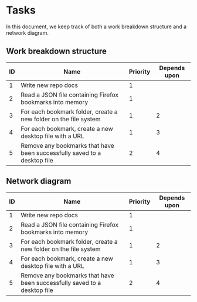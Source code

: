 # Tasks

In this document, we keep track of both a work breakdown structure and a network diagram.

## Work breakdown structure

| ID   | Name                                                         | Priority | Depends upon |
| ---- | ------------------------------------------------------------ | -------- | ------------ |
| 1    | Write new repo docs                                          | 1        |              |
| 2    | Read a JSON file containing Firefox bookmarks into memory    | 1        |              |
| 3    | For each bookmark folder, create a new folder on the file system | 1        | 2            |
| 4    | For each bookmark, create a new desktop file with a URL      | 1        | 3            |
| 5    | Remove any bookmarks that have been successfully saved to a desktop file | 2        | 4            |

## Network diagram

| ID   | Name | Priority | Depends upon |
| ---- | ---- | -------- | ------------ |
| 1    | Write new repo docs                                          | 1        |              |
| 2    | Read a JSON file containing Firefox bookmarks into memory    | 1        |              |
| 3    | For each bookmark folder, create a new folder on the file system | 1        | 2            |
| 4    | For each bookmark, create a new desktop file with a URL      | 1        | 3            |
| 5    | Remove any bookmarks that have been successfully saved to a desktop file | 2        | 4            |
